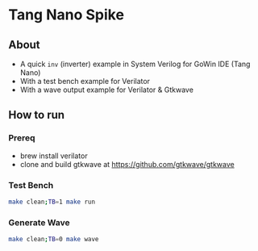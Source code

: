 # Tang Nano Spike

## About

* A quick `inv` (inverter) example in System Verilog for GoWin IDE (Tang Nano)
* With a test bench example for Verilator
* With a wave output example for Verilator & Gtkwave


## How to run

### Prereq

* brew install verilator
* clone and build gtkwave at https://github.com/gtkwave/gtkwave

### Test Bench

```bash
make clean;TB=1 make run
```

### Generate Wave

```bash
make clean;TB=0 make wave
```
